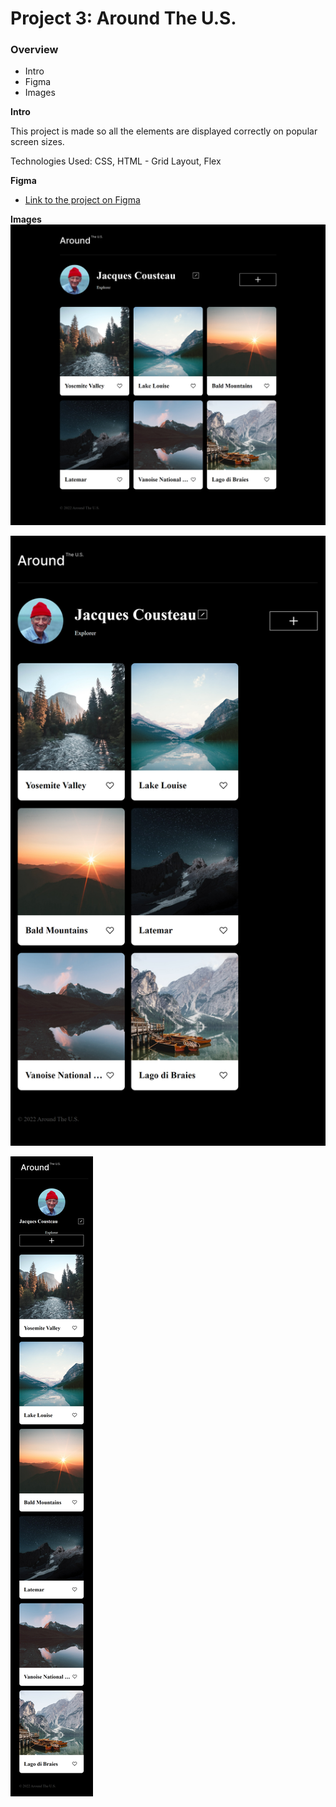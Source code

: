 # Project 3: Around The U.S.

### Overview

- Intro
- Figma
- Images

**Intro**

This project is made so all the elements are displayed correctly on popular screen sizes.

Technologies Used: CSS, HTML - Grid Layout, Flex

**Figma**

- [Link to the project on Figma](https://www.figma.com/file/ii4xxsJ0ghevUOcssTlHZv/Sprint-3%3A-Around-the-US?node-id=0%3A1)

**Images**
![Desktop View](./images/Desktop%20View.png)

![Tablet View](./images/Tablet%20View.png)

![Mobile View](./images/Mobile%20View.png)

